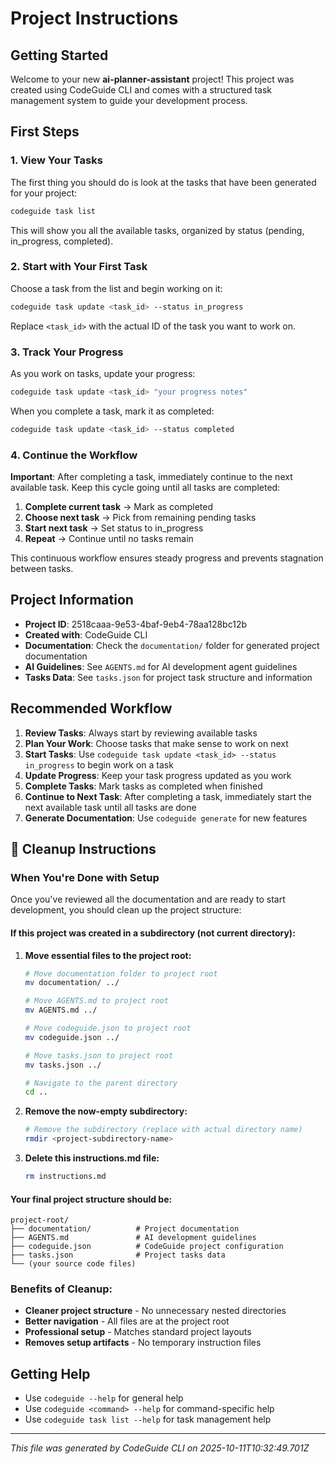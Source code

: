 # Project Instructions

## Getting Started

Welcome to your new **ai-planner-assistant** project! This project was created using CodeGuide CLI and comes with a structured task management system to guide your development process.

## First Steps

### 1. View Your Tasks
The first thing you should do is look at the tasks that have been generated for your project:

```bash
codeguide task list
```

This will show you all the available tasks, organized by status (pending, in_progress, completed).

### 2. Start with Your First Task
Choose a task from the list and begin working on it:

```bash
codeguide task update <task_id> --status in_progress
```

Replace `<task_id>` with the actual ID of the task you want to work on.

### 3. Track Your Progress
As you work on tasks, update your progress:

```bash
codeguide task update <task_id> "your progress notes"
```

When you complete a task, mark it as completed:

```bash
codeguide task update <task_id> --status completed
```

### 4. Continue the Workflow
**Important**: After completing a task, immediately continue to the next available task. Keep this cycle going until all tasks are completed:

1. **Complete current task** → Mark as completed
2. **Choose next task** → Pick from remaining pending tasks
3. **Start next task** → Set status to in_progress
4. **Repeat** → Continue until no tasks remain

This continuous workflow ensures steady progress and prevents stagnation between tasks.

## Project Information

- **Project ID**: 2518caaa-9e53-4baf-9eb4-78aa128bc12b
- **Created with**: CodeGuide CLI
- **Documentation**: Check the `documentation/` folder for generated project documentation
- **AI Guidelines**: See `AGENTS.md` for AI development agent guidelines
- **Tasks Data**: See `tasks.json` for project task structure and information

## Recommended Workflow

1. **Review Tasks**: Always start by reviewing available tasks
2. **Plan Your Work**: Choose tasks that make sense to work on next
3. **Start Tasks**: Use `codeguide task update <task_id> --status in_progress` to begin work on a task
4. **Update Progress**: Keep your task progress updated as you work
5. **Complete Tasks**: Mark tasks as completed when finished
6. **Continue to Next Task**: After completing a task, immediately start the next available task until all tasks are done
7. **Generate Documentation**: Use `codeguide generate` for new features

## 🧹 Cleanup Instructions

### When You're Done with Setup

Once you've reviewed all the documentation and are ready to start development, you should clean up the project structure:

#### If this project was created in a subdirectory (not current directory):

1. **Move essential files to the project root:**
   ```bash
   # Move documentation folder to project root
   mv documentation/ ../

   # Move AGENTS.md to project root
   mv AGENTS.md ../

   # Move codeguide.json to project root
   mv codeguide.json ../

   # Move tasks.json to project root
   mv tasks.json ../

   # Navigate to the parent directory
   cd ..
   ```

2. **Remove the now-empty subdirectory:**
   ```bash
   # Remove the subdirectory (replace with actual directory name)
   rmdir <project-subdirectory-name>
   ```

3. **Delete this instructions.md file:**
   ```bash
   rm instructions.md
   ```

#### Your final project structure should be:
```
project-root/
├── documentation/          # Project documentation
├── AGENTS.md               # AI development guidelines
├── codeguide.json          # CodeGuide project configuration
├── tasks.json              # Project tasks data
└── (your source code files)
```

### Benefits of Cleanup:
- **Cleaner project structure** - No unnecessary nested directories
- **Better navigation** - All files are at the project root
- **Professional setup** - Matches standard project layouts
- **Removes setup artifacts** - No temporary instruction files

## Getting Help

- Use `codeguide --help` for general help
- Use `codeguide <command> --help` for command-specific help
- Use `codeguide task list --help` for task management help

---

*This file was generated by CodeGuide CLI on 2025-10-11T10:32:49.701Z*
